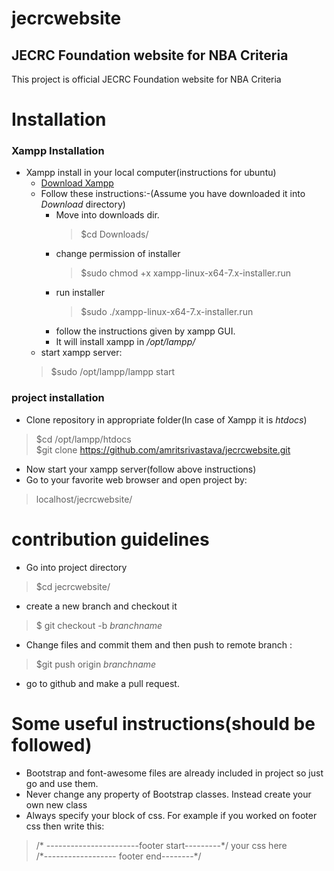 # jecrcwebsite

## JECRC Foundation website for NBA Criteria

This project is official JECRC Foundation website for NBA Criteria

# Installation
### Xampp Installation
  * Xampp install in your local computer(instructions for ubuntu)
    * [Download Xampp](https://www.apachefriends.org/download.html)
    * Follow these instructions:-(Assume you have downloaded it into _*Download*_ directory)
        * Move into downloads dir.
          > $cd Downloads/
        * change permission of installer
          > $sudo chmod +x xampp-linux-x64-7.x-installer.run
        * run installer
          > $sudo ./xampp-linux-x64-7.x-installer.run
        * follow the instructions given by xampp GUI.
        * It will install xampp in _*/opt/lampp/*_
    *   start xampp server:
      > $sudo /opt/lampp/lampp start



### project installation
* Clone repository in appropriate folder(In case of Xampp it is _*htdocs*_)
> $cd /opt/lampp/htdocs  
> $git clone https://github.com/amritsrivastava/jecrcwebsite.git
* Now start your xampp server(follow above instructions)
* Go to your favorite web browser and open project by:
> localhost/jecrcwebsite/  

# contribution guidelines
* Go into project directory
>$cd jecrcwebsite/
* create a new branch and checkout it
> $ git checkout -b *branchname*  
* Change files and commit them and then push to remote branch :
> $git push origin *branchname*
* go to github and make a pull request.

# Some useful instructions(should be followed)
* Bootstrap and font-awesome files are already included in project so just go and use them.
* Never change any property of Bootstrap classes. Instead create your own new class   
* Always specify your block of css. For example if you worked on footer css then write this:
> /\* -----------------------footer start---------\*/
>     your css here  
> /\*------------------ footer end--------\*/

